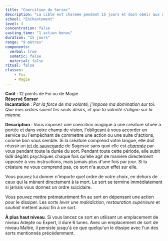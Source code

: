 ```yaml
---
title: "Coercition du Sorser"
description: "La cible est charmée pendant 15 jours et doit obéir aux ordres du PJ."
school: "Enchantement"
level: 3
concentration: false
casting_time: "1 action bonus"
duration: "15 jours"
range: "9 mètres"
components:
  verbal: true
  somatic: false
  material: false
ritual: false
classes:
    - Foi
    - Magie
---
```

**Coût** : 12 points de Foi ou de Magie  
**Réservé Sorser**  
**Incantation** : *Par la force de ma volonté, j'impose ma domination sur toi. Que mes ordres soient tes seuls désirs, et que ta volonté s'aligne sur la mienne.*    
 
**Description** : Vous imposez une coercition magique à une créature située à portée et dans votre champ de vision, l'obligeant à vous accorder un service ou l'empêchant de commettre une action ou une suite d'actions, comme bon vous semble. Si la créature comprend votre langue, elle doit réussir un [jet de sauvegarde](/utiliser-les-caracteristiques/#jets-de-sauvegarde) de Sagesse sans quoi elle est [_charmée_](/gerer-la-sante-du-personnage/#charme) par vous pendant toute la durée du sort. Pendant toute cette période, elle subit 6d6 dégâts psychiques chaque fois qu'elle agit de manière directement opposée à vos instructions, mais jamais plus d'une fois par jour. Si la créature ne vous comprend pas, ce sort n'a aucun effet sur elle.

Vous pouvez lui donner n'importe quel ordre de votre choix, en dehors de ceux qui la mènent directement à la mort. Le sort se termine immédiatement si jamais vous donnez un ordre suicidaire.

Vous pouvez mettre prématurément fin au sort en dépensant une action pour le dissiper. Les sorts _lever une malédiction_, _restauration supérieure_ et _souhait_ mettent aussi fin à ce sort.

**À plus haut niveau**. Si vous lancez ce sort en utilisant un emplacement de niveau Adepte ou Expert, il dure 6 lunes. Avec un emplacement de sort de niveau Maître, il persiste jusqu'à ce que quelqu'un le dissipe avec l'un des sorts mentionnés précédemment.   
